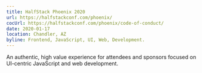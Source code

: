 ```yaml
---
title: HalfStack Phoenix 2020
url: https://halfstackconf.com/phoenix/
cocUrl: https://halfstackconf.com/phoenix/code-of-conduct/
date: 2020-01-17
location: Chandler, AZ
byline: Frontend, JavaScript, UI, Web, Development.
---
```


An authentic, high value experience for attendees and sponsors focused on UI-centric JavaScript and web development.
